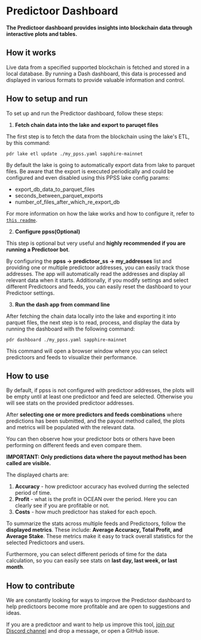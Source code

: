 # Predictoor Dashboard

**The Predictoor dashboard provides insights into blockchain data through interactive plots and tables.**

## **How it works**

Live data from a specified supported blockchain is fetched and stored in a local database. By running a Dash dashboard, this data is processed and displayed in various formats to provide valuable information and control.

## **How to setup and run**

To set up and run the Predictoor dashboard, follow these steps:

1. **Fetch chain data into the lake and export to paruqet files**

The first step is to fetch the data from the blockchain using the lake's ETL, by this command:

```console
pdr lake etl update ./my_ppss.yaml sapphire-mainnet
```

By default the lake is going to automatically export data from lake to parquet files.
Be aware that the export is executed periodically and could be configured and even disabled using this PPSS lake config params:
- export_db_data_to_parquet_files
- seconds_between_parquet_exports
- number_of_files_after_which_re_export_db

For more information on how the lake works and how to configure it, refer to [`this readme`](./lake-and-etl.md).

2. **Configure ppss(Optional)**

This step is optional but very useful and **highly recommended if you are running a Predictoor bot**.

By configuring the **ppss -> predictoor_ss -> my_addresses** list and providing one or multiple predictoor addresses, you can easily track those addresses. The app will automatically read the addresses and display all relevant data when it starts. Additionally, if you modify settings and select different Predictoors and feeds, you can easily reset the dashboard to your Predictoor settings.

3. **Run the dash app from command line**

After fetching the chain data locally into the lake and exporting it into parquet files, the next step is to read, process, and display the data by running the dashboard with the following command:

```console
pdr dashboard ./my_ppss.yaml sapphire-mainnet
```

This command will open a browser window where you can select predictoors and feeds to visualize their performance.

## **How to use**

By default, if ppss is not configured with predictoor addresses, the plots will be empty until at least one predictoor and feed are selected. Otherwise you will see stats on the provided predictoor addresses.

After **selecting one or more predictors and feeds combinations** where predictions has been submitted, and the payout method called, the plots and metrics will be populated with the relevant data.

You can then observe how your predictoor bots or others have been performing on different feeds and even compare them.

**IMPORTANT: Only predictions data where the payout method has been called are visible.**

The displayed charts are:
1. **Accuracy** - how predictoor accuracy has evolved durring the selected period of time.
2. **Profit** - what is the profit in OCEAN over the period. Here you can clearly see if you are profitable or not.
3. **Costs** - how much predictoor has staked for each epoch.


To summarize the stats across multiple feeds and Predictoors, follow the **displayed metrics**. These include: **Average Accuracy, Total Profit, and Average Stake**. These metrics make it easy to track overall statistics for the selected Predictoors and users.


Furthermore, you can select different periods of time for the data calculation, so you can easily see stats on **last day, last week, or last month**.

## **How to contribute**

We are constantly looking for ways to improve the Predictoor dashboard to help predictoors become more profitable and are open to suggestions and ideas.

If you are a predictoor and want to help us improve this tool, [join our Discord channel](https://discord.gg/Tvqd7Z648H) and drop a message, or open a GitHub issue.

